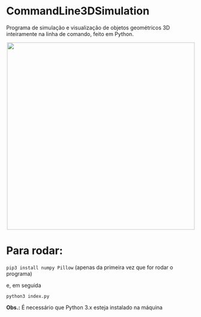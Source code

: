 # CommandLine3DSimulation
Programa de simulação e visualização de objetos geométricos 3D inteiramente na linha de comando, feito em Python.

<p align="center">
  <img src="https://user-images.githubusercontent.com/58156196/116782085-8d0c3500-aa5d-11eb-811f-fc8926257d29.png" width="500" />
</p>

# Para rodar:

```pip3 install numpy Pillow``` (apenas da primeira vez que for rodar o programa)

e, em seguida

```python3 index.py```



**Obs.:** É necessário que Python 3.x esteja instalado na máquina
